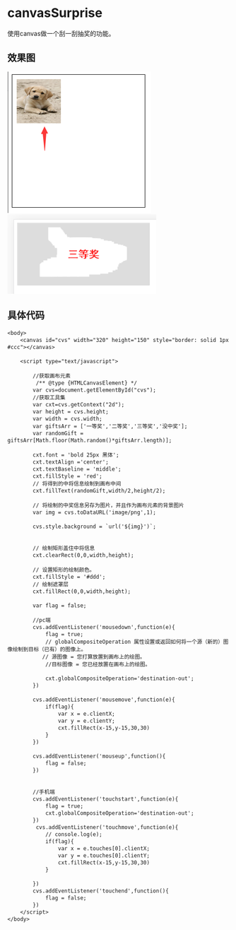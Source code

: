 # canvasSurprise
使用canvas做一个刮一刮抽奖的功能。
	
## 效果图
![](https://raw.githubusercontent.com/yongest/canvasSurprise/master/img/dog.png)
![](https://raw.githubusercontent.com/yongest/canvasSurprise/master/img/33.png)


## 具体代码
    <body>
        <canvas id="cvs" width="320" height="150" style="border: solid 1px #ccc"></canvas>

        <script type="text/javascript">
         
            //获取画布元素
             /** @type {HTMLCanvasElement} */
            var cvs=document.getElementById("cvs");
            //获取工具集
            var cxt=cvs.getContext("2d");
            var height = cvs.height;
            var width = cvs.width;
            var giftsArr = ['一等奖','二等奖','三等奖','没中奖'];
            var randomGift = giftsArr[Math.floor(Math.random()*giftsArr.length)];

            cxt.font = 'bold 25px 黑体';
            cxt.textAlign ='center';
            cxt.textBaseline = 'middle';
            cxt.fillStyle = 'red';
            // 将得到的中将信息绘制到画布中间
            cxt.fillText(randomGift,width/2,height/2);

            // 将绘制的中奖信息另存为图片，并且作为画布元素的背景图片
            var img = cvs.toDataURL('image/png',1);

            cvs.style.background = `url('${img}')`;


            // 绘制矩形盖住中将信息
            cxt.clearRect(0,0,width,height);

            // 设置矩形的绘制颜色。
            cxt.fillStyle = '#ddd';
            // 绘制遮罩层
            cxt.fillRect(0,0,width,height);

            var flag = false;
            
            //pc端
            cvs.addEventListener('mousedown',function(e){
                flag = true;
                // globalCompositeOperation 属性设置或返回如何将一个源（新的）图像绘制到目标（已有）的图像上。
               // 源图像 = 您打算放置到画布上的绘图。
                //目标图像 = 您已经放置在画布上的绘图。
                
                cxt.globalCompositeOperation='destination-out';
            })
            
            cvs.addEventListener('mousemove',function(e){
                if(flag){
                    var x = e.clientX;
                    var y = e.clientY;
                    cxt.fillRect(x-15,y-15,30,30)
                }
            })
           
            cvs.addEventListener('mouseup',function(){
                flag = false;
            })


            //手机端
            cvs.addEventListener('touchstart',function(e){
                flag = true;
                cxt.globalCompositeOperation='destination-out';
            })
             cvs.addEventListener('touchmove',function(e){
                // console.log(e);
                if(flag){
                    var x = e.touches[0].clientX;
                    var y = e.touches[0].clientY;
                    cxt.fillRect(x-15,y-15,30,30)
                }
                
            })
            cvs.addEventListener('touchend',function(){
                flag = false;
            })
        </script>
    </body>